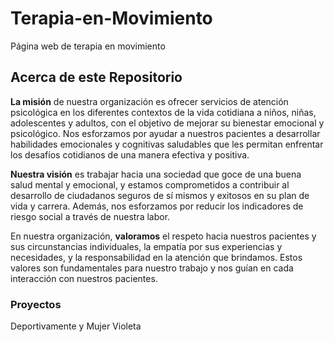 # Terapia-en-Movimiento

Página web de terapia en movimiento

## Acerca de este Repositorio

**La misión** de nuestra organización es ofrecer servicios de atención psicológica en los diferentes contextos de la vida cotidiana a niños, niñas, adolescentes y adultos, con el objetivo de mejorar su bienestar emocional y psicológico. Nos esforzamos por ayudar a nuestros pacientes a desarrollar habilidades emocionales y cognitivas saludables que les permitan enfrentar los desafíos cotidianos de una manera efectiva y positiva.

**Nuestra visión** es trabajar hacia una sociedad que goce de una buena salud mental y emocional, y estamos comprometidos a contribuir al desarrollo de ciudadanos seguros de sí mismos y exitosos en su plan de vida y carrera. Además, nos esforzamos por reducir los indicadores de riesgo social a través de nuestra labor.

En nuestra organización, **valoramos** el respeto hacia nuestros pacientes y sus circunstancias individuales, la empatía por sus experiencias y necesidades, y la responsabilidad en la atención que brindamos. Estos valores son fundamentales para nuestro trabajo y nos guían en cada interacción con nuestros pacientes.

### Proyectos
Deportivamente y Mujer Violeta
